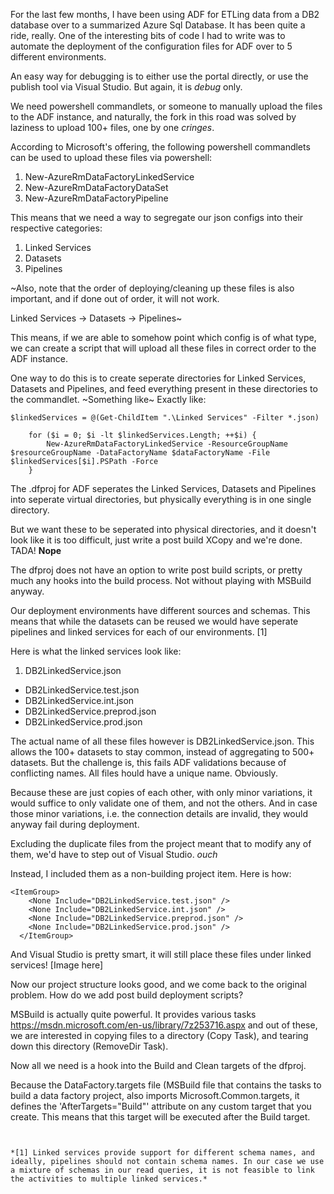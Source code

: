 For the last few months, I have been using ADF for ETLing data from a DB2 database over to a summarized Azure Sql Database. It has been quite a ride, really. One of the interesting bits of code I had to write was to automate the deployment of the configuration files for ADF over to 5 different environments.

An easy way for debugging is to either use the portal directly, or use the publish tool via Visual Studio. But again, it is *debug* only.

We need powershell commandlets, or someone to manually upload the files to the ADF instance, and naturally, the fork in this road was solved by laziness to upload 100+ files, one by one *cringes*.

According to Microsoft's offering, the following powershell commandlets can be used to upload these files via powershell:
  1. New-AzureRmDataFactoryLinkedService
  2. New-AzureRmDataFactoryDataSet
  3. New-AzureRmDataFactoryPipeline

This means that we need a way to segregate our json configs into their respective categories:
  1. Linked Services
  2. Datasets
  3. Pipelines

~Also, note that the order of deploying/cleaning up these files is also important, and if done out of order, it will not work.

Linked Services -> Datasets -> Pipelines~

This means, if we are able to somehow point which config is of what type, we can create a script that will upload all these files in correct order to the ADF instance.

One way to do this is to create seperate directories for Linked Services, Datasets and Pipelines, and feed everything present in these directories to the commandlet. ~Something like~ Exactly like:

~~~~
$linkedServices = @(Get-ChildItem ".\Linked Services" -Filter *.json)

    for ($i = 0; $i -lt $linkedServices.Length; ++$i) {
        New-AzureRmDataFactoryLinkedService -ResourceGroupName $resourceGroupName -DataFactoryName $dataFactoryName -File $linkedServices[$i].PSPath -Force
    }
~~~~

The .dfproj for ADF seperates the Linked Services, Datasets and Pipelines into seperate virtual directories, but physically everything is in one single directory. 

But we want these to be seperated into physical directories, and it doesn't look like it is too difficult, just write a post build XCopy and we're done. TADA! **Nope**

The dfproj does not have an option to write post build scripts, or pretty much any hooks into the build process. Not without playing with MSBuild anyway.

Our deployment environments have different sources and schemas. This means that while the datasets can be reused we would have seperate pipelines and linked services for each of our environments. [1]

Here is what the linked services look like:
  1. DB2LinkedService.json
  + DB2LinkedService.test.json
  + DB2LinkedService.int.json
  + DB2LinkedService.preprod.json
  + DB2LinkedService.prod.json

The actual name of all these files however is DB2LinkedService.json. This allows the 100+ datasets to stay common, instead of aggregating to 500+ datasets. But the challenge is, this fails ADF validations because of conflicting names. All files hould have a unique name. Obviously.

Because these are just copies of each other, with only minor variations, it would suffice to only validate one of them, and not the others. And in case those minor variations, i.e. the connection details are invalid, they would anyway fail during deployment.

Excluding the duplicate files from the project meant that to modify any of them, we'd have to step out of Visual Studio. *ouch*

Instead, I included them as a non-building project item. Here is how:
~~~~
<ItemGroup>
    <None Include="DB2LinkedService.test.json" />
    <None Include="DB2LinkedService.int.json" />
    <None Include="DB2LinkedService.preprod.json" />
    <None Include="DB2LinkedService.prod.json" />
  </ItemGroup>
~~~~

And Visual Studio is pretty smart, it will still place these files under linked services!
[Image here]

Now our project structure looks good, and we come back to the original problem. How do we add post build deployment scripts?

MSBuild is actually quite powerful. It provides various tasks <https://msdn.microsoft.com/en-us/library/7z253716.aspx> and out of these, we are interested in copying files to a directory (Copy Task), and tearing down this directory (RemoveDir Task).

Now all we need is a hook into the Build and Clean targets of the dfproj.

Because the DataFactory.targets file (MSBuild file that contains the tasks to build a data factory project, also imports Microsoft.Common.targets, it defines the 'AfterTargets="Build"' attribute on any custom target that you create. This means that this target will be executed after the Build target.


~~~~WIP~~~~


*[1] Linked services provide support for different schema names, and ideally, pipelines should not contain schema names. In our case we use a mixture of schemas in our read queries, it is not feasible to link the activities to multiple linked services.*
